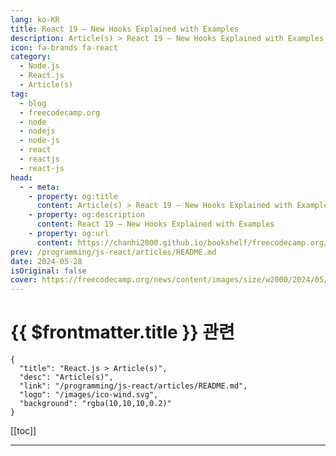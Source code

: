 ```yaml
---
lang: ko-KR
title: React 19 – New Hooks Explained with Examples
description: Article(s) > React 19 – New Hooks Explained with Examples
icon: fa-brands fa-react
category: 
  - Node.js
  - React.js
  - Article(s)
tag: 
  - blog
  - freecodecamp.org
  - node
  - nodejs
  - node-js
  - react
  - reactjs
  - react-js
head:
  - - meta:
    - property: og:title
      content: Article(s) > React 19 – New Hooks Explained with Examples
    - property: og:description
      content: React 19 – New Hooks Explained with Examples
    - property: og:url
      content: https://chanhi2000.github.io/bookshelf/freecodecamp.org/react-19-new-hooks-explained-with-examples.html
prev: /programming/js-react/articles/README.md
date: 2024-05-28
isOriginal: false
cover: https://freecodecamp.org/news/content/images/size/w2000/2024/05/thumb.jpeg
---
```


# {{ $frontmatter.title }} 관련

```component VPCard
{
  "title": "React.js > Article(s)",
  "desc": "Article(s)",
  "link": "/programming/js-react/articles/README.md",
  "logo": "/images/ico-wind.svg",
  "background": "rgba(10,10,10,0.2)"
}
```

[[toc]]

---

<SiteInfo
  name="React 19 – New Hooks Explained with Examples"
  desc="Hi fellow readers! Web Development is a constantly evolving landscape. The whole ecosystem consists of different libraries and technologies. React is one of the most widely used libraries in web development.  There are small releases every now and then. However, this year, the React team has made a significant..."
  url="https://freecodecamp.org/news/react-19-new-hooks-explained-with-examples/"
  logo="https://cdn.freecodecamp.org/universal/favicons/favicon.ico"
  preview="https://freecodecamp.org/news/content/images/size/w2000/2024/05/thumb.jpeg"/>

<!-- TODO: 작성 -->

